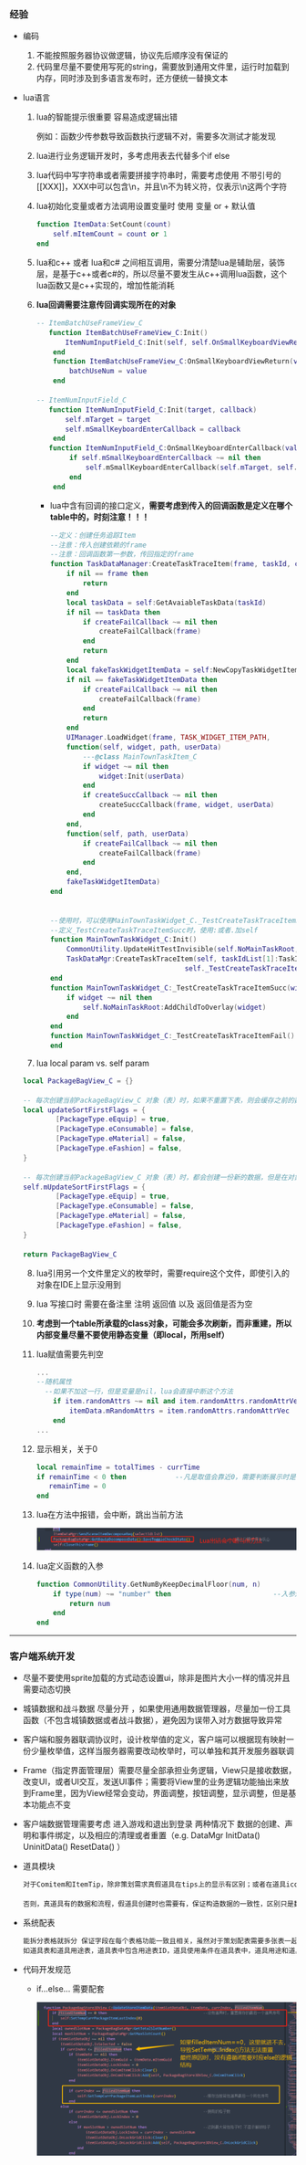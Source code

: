 ### 经验

* 编码

  1. 不能按照服务器协议做逻辑，协议先后顺序没有保证的
  1. 代码里尽量不要使用写死的string，需要放到通用文件里，运行时加载到内存，同时涉及到多语言发布时，还方便统一替换文本

  

* lua语言

  1. lua的智能提示很重要 容易造成逻辑出错

     例如：函数少传参数导致函数执行逻辑不对，需要多次测试才能发现
     
  2. lua进行业务逻辑开发时，多考虑用表去代替多个if else
  
  3. lua代码中写字符串或者需要拼接字符串时，需要考虑使用 不带引号的 [[XXX]]，XXX中可以包含\n，并且\n不为转义符，仅表示\n这两个字符
  
  4. lua初始化变量或者方法调用设置变量时  使用  变量 or + 默认值
  
     ``` lua
     function ItemData:SetCount(count)
         self.mItemCount = count or 1
     end
     ```
  
  5. lua和c++ 或者 lua和c# 之间相互调用，需要分清楚lua是辅助层，装饰层，是基于c++或者c#的，所以尽量不要发生从c++调用lua函数，这个lua函数又是c++实现的，增加性能消耗
  
  6. **lua回调需要注意传回调实现所在的对象**
  
     ``` lua
     -- ItemBatchUseFrameView_C
     	function ItemBatchUseFrameView_C:Init()
         	ItemNumInputField_C:Init(self, self.OnSmallKeyboardViewReturn)
         end
         function ItemBatchUseFrameView_C:OnSmallKeyboardViewReturn(value)
             batchUseNum = value
         end
     
     -- ItemNumInputField_C
     	function ItemNumInputField_C:Init(target, callback)
         	self.mTarget = target
         	self.mSmallKeyboardEnterCallback = callback
         end
     	function ItemNumInputField_C:OnSmallKeyboardEnterCallback(value)
             if self.mSmallKeyboardEnterCallback ~= nil then
                 self.mSmallKeyboardEnterCallback(self.mTarget, self.mUseNum)
             end
         end
     ```
  
     * lua中含有回调的接口定义，**需要考虑到传入的回调函数是定义在哪个table中的，时刻注意！！！**
  
       ``` lua
       --定义：创建任务追踪Item
       --注意：传入创建依赖的frame
       --注意：回调函数第一参数，传回指定的frame
       function TaskDataManager:CreateTaskTraceItem(frame, taskId, createSuccCallback, createFailCallback)
           if nil == frame then
               return
           end
           local taskData = self:GetAvaiableTaskData(taskId)
           if nil == taskData then
               if createFailCallback ~= nil then
                   createFailCallback(frame)
               end
               return
           end
           local fakeTaskWidgetItemData = self:NewCopyTaskWidgetItemData(taskData)
           if nil == fakeTaskWidgetItemData then
               if createFailCallback ~= nil then
                   createFailCallback(frame)
               end
               return
           end
           UIManager.LoadWidget(frame, TASK_WIDGET_ITEM_PATH, 
           function(self, widget, path, userData)
               ---@class MainTownTaskItem_C
               if widget ~= nil then
                   widget:Init(userData)
               end
               if createSuccCallback ~= nil then
                   createSuccCallback(frame, widget, userData)
               end
           end,
           function(self, path, userData)
               if createFailCallback ~= nil then
                   createFailCallback(frame)
               end
           end,
           fakeTaskWidgetItemData)
       end
       
       
       --使用时，可以使用MainTownTaskWidget_C._TestCreateTaskTraceItemSucc 或者 self._TestCreateTaskTraceItemSucc
       --定义_TestCreateTaskTraceItemSucc时，使用:或者.加self
       function MainTownTaskWidget_C:Init()
           CommonUtility.UpdateHitTestInvisible(self.NoMainTaskRoot, true)
           TaskDataMgr:CreateTaskTraceItem(self, taskIdList[1]:TaskId(), 
               							self._TestCreateTaskTraceItemSucc, self._TestCreateTaskTraceItemFail)
       end
       function MainTownTaskWidget_C:_TestCreateTaskTraceItemSucc(widget, userData)
           if widget ~= nil then
               self.NoMainTaskRoot:AddChildToOverlay(widget)
           end
       end
       function MainTownTaskWidget_C:_TestCreateTaskTraceItemFail()
       end
       ```
  
       
  
  7.  lua  local param vs. self param
  
     ``` lua
     local PackageBagView_C = {}
     
     -- 每次创建当前PackageBagView_C 对象（表）时，如果不重置下表，则会缓存之前的数据
     local updateSortFirstFlags = {
             [PackageType.eEquip] = true,
             [PackageType.eConsumable] = false,
             [PackageType.eMaterial] = false,
             [PackageType.eFashion] = false,
     }
     
     -- 每次创建当前PackageBagView_C 对象（表）时，都会创建一份新的数据，但是在对象销毁时，还是需要重置一下表中的变量，以免变量引用了外部对象
     self.mUpdateSortFirstFlags = {
             [PackageType.eEquip] = true,
             [PackageType.eConsumable] = false,
             [PackageType.eMaterial] = false,
             [PackageType.eFashion] = false,
     }
     
     return PackageBagView_C
     ```
  
  8. lua引用另一个文件里定义的枚举时，需要require这个文件，即使引入的对象在IDE上显示没用到
  
  9. lua 写接口时 需要在备注里 注明 返回值 以及 返回值是否为空
  
  10. **考虑到一个table所承载的class对象，可能会多次刷新，而非重建，所以内部变量尽量不要使用静态变量（即local，所用self）**
  
  11. lua赋值需要先判空
  
      ```  lua
      ...
      --随机属性
      	--如果不加这一行，但是变量是nil，lua会直接中断这个方法
          if item.randomAttrs ~= nil and item.randomAttrs.randomAttrVec ~= nil then  
              itemData.mRandomAttrs = item.randomAttrs.randomAttrVec
          end
      ...
      ```
  
  12. 显示相关，关于0
  
      ``` lua
      local remainTime = totalTimes - currTime
      if remainTime < 0 then			--凡是取值会靠近0，需要判断展示时是否需要展示小于0的情况，否则都要做保护
         remainTime = 0
      end
      ```
  
  13. lua在方法中报错，会中断，跳出当前方法
  
      ![image-20220328082806389](游戏开发经验.assets/image-20220328082806389-16484272887861.png)
      
  14. lua定义函数的入参
  
      ``` lua
      function CommonUtility.GetNumByKeepDecimalFloor(num, n)
          if type(num) ~= "number" then							--入参进行类型判断
              return num
          end
      end
      ```
  
  



---



### 客户端系统开发

* 尽量不要使用sprite加载的方式动态设置ui，除非是图片大小一样的情况并且需要动态切换

* 城镇数据和战斗数据 尽量分开 ，如果使用通用数据管理器，尽量加一份工具函数（不包含城镇数据或者战斗数据），避免因为误带入对方数据导致异常

* 客户端和服务器联调协议时，设计枚举值的定义，客户端可以根据现有映射一份少量枚举值，这样当服务器需要改动枚举时，可以单独和其开发服务器联调

* Frame（指定界面管理层）需要尽量全部承担业务逻辑，View只是接收数据，改变UI，或者UI交互，发送UI事件；需要将View里的业务逻辑功能抽出来放到Frame里，因为View经常会变动，界面调整，按钮调整，显示调整，但是基本功能点不变

* 客户端数据管理需要考虑 进入游戏和退出到登录 两种情况下 数据的创建、声明和事件绑定，以及相应的清理或者重置（e.g. DataMgr InitData() UninitData() ResetData() ）

* 道具模块

  ``` tex
  对于Comitem和ItemTip，除非策划需求真假道具在tips上的显示有区别；或者在道具icon上，真假道具的显示有区别，才需要手动做区分
  
  否则，真道具有的数据和流程，假道具创建时也需要有，保证构造数据的一致性，区别只是数据来源不同
  ```

* 系统配表

  ``` tex
  能拆分表格就拆分 保证字段在每个表格功能一致且相关，虽然对于策划配表需要多张表一起修改，但是功能含义上会比较明确
  如道具表和道具用途表，道具表中包含用途表ID，道具使用条件在道具表中，道具用途和道具使用并不相关
  ```

* 代码开发规范

  * if...else... 需要配套

    ![image-20220402142122750](游戏开发经验.assets/image-20220402142122750-16488804840631-16488805105892.png)
